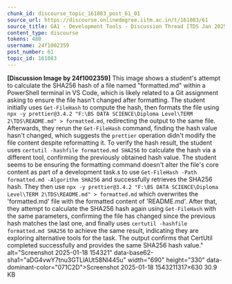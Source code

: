 ```yaml
---
chunk_id: discourse_topic_161083_post_61_01
source_url: https://discourse.onlinedegree.iitm.ac.in/t/161083/61
source_title: GA1 - Development Tools - Discussion Thread [TDS Jan 2025]
content_type: discourse
tokens: 480
username: 24f1002359
post_number: 61
topic_id: 161083
---
```


**[Discussion Image by 24f1002359]** This image shows a student's attempt to calculate the SHA256 hash of a file named "formatted.md" within a PowerShell terminal in VS Code, which is likely related to a Git assignment asking to ensure the file hasn't changed after formatting. The student initially uses `Get-FileHash` to compute the hash, then formats the file using `npx -y prettier@3.4.2 "F:\BS DATA SCIENCE\Diploma Level\TERM 2\TDS\README.md" > formatted.md`, redirecting the output to the same file. Afterwards, they rerun the `Get-FileHash` command, finding the hash value hasn't changed, which suggests the `prettier` operation didn't modify the file content despite reformatting it. To verify the hash result, the student uses `certutil -hashfile formatted.md SHA256` to calculate the hash via a different tool, confirming the previously obtained hash value. The student seems to be ensuring the formatting command doesn't alter the file's core content as part of a development task.s to use `Get-FileHash -Path formatted.md -Algorithm SHA256` and successfully retrieves the SHA256 hash. They then use `npx -y prettier@3.4.2 "F:\BS DATA SCIENCE\Diploma Level\TERM 2\TDS\README.md" > formatted.md` which overwrites the 'formatted.md' file with the formatted content of 'README.md'. After that, they attempt to calculate the SHA256 hash again using `Get-FileHash` with the same parameters, confirming the file has changed since the previous hash matches the last one, and finally uses `certutil -hashfile formatted.md SHA256` to achieve the same result, indicating they are exploring alternative tools for the task. The output confirms that CertUtil completed successfully and provides the same SHA256 hash value." alt="Screenshot 2025-01-18 154321" data-base62-sha1="aDG4vwY7tnu3GTLlAUt58Nl445u" width="690" height="330" data-dominant-color="071C2D">Screenshot 2025-01-18 1543211317×630 30.9 KB
